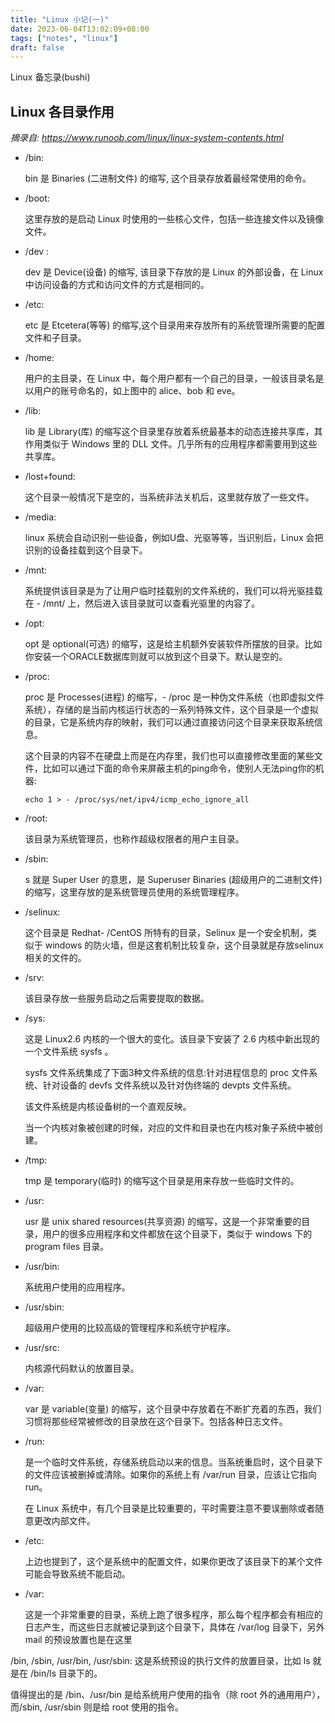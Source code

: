 ```yaml
---
title: "Linux 小记(一)"
date: 2023-06-04T13:02:09+08:00
tags: ["notes", "linux"]
draft: false
---
```


Linux 备忘录(bushi)

<!--more-->

## Linux 各目录作用

*摘录自: https://www.runoob.com/linux/linux-system-contents.html*

- /bin:

    bin 是 Binaries (二进制文件) 的缩写, 这个目录存放着最经常使用的命令。

- /boot:

    这里存放的是启动 Linux 时使用的一些核心文件，包括一些连接文件以及镜像文件。

- /dev :

    dev 是 Device(设备) 的缩写, 该目录下存放的是 Linux 的外部设备，在 Linux 中访问设备的方式和访问文件的方式是相同的。

- /etc:

    etc 是 Etcetera(等等) 的缩写,这个目录用来存放所有的系统管理所需要的配置文件和子目录。

- /home:

    用户的主目录，在 Linux 中，每个用户都有一个自己的目录，一般该目录名是以用户的账号命名的，如上图中的 alice、bob 和 eve。

- /lib:

    lib 是 Library(库) 的缩写这个目录里存放着系统最基本的动态连接共享库，其作用类似于 Windows 里的 DLL 文件。几乎所有的应用程序都需要用到这些共享库。

- /lost+found:

    这个目录一般情况下是空的，当系统非法关机后，这里就存放了一些文件。

- /media:

    linux 系统会自动识别一些设备，例如U盘、光驱等等，当识别后，Linux 会把识别的设备挂载到这个目录下。

- /mnt:

    系统提供该目录是为了让用户临时挂载别的文件系统的，我们可以将光驱挂载在 - /mnt/ 上，然后进入该目录就可以查看光驱里的内容了。

- /opt:

    opt 是 optional(可选) 的缩写，这是给主机额外安装软件所摆放的目录。比如你安装一个ORACLE数据库则就可以放到这个目录下。默认是空的。

- /proc:

    proc 是 Processes(进程) 的缩写，- /proc 是一种伪文件系统（也即虚拟文件系统），存储的是当前内核运行状态的一系列特殊文件，这个目录是一个虚拟的目录，它是系统内存的映射，我们可以通过直接访问这个目录来获取系统信息。

    这个目录的内容不在硬盘上而是在内存里，我们也可以直接修改里面的某些文件，比如可以通过下面的命令来屏蔽主机的ping命令，使别人无法ping你的机器:

    ```shell
    echo 1 > - /proc/sys/net/ipv4/icmp_echo_ignore_all
    ```

- /root:

    该目录为系统管理员，也称作超级权限者的用户主目录。

- /sbin:

    s 就是 Super User 的意思，是 Superuser Binaries (超级用户的二进制文件) 的缩写，这里存放的是系统管理员使用的系统管理程序。

- /selinux:

    这个目录是 Redhat- /CentOS 所特有的目录，Selinux 是一个安全机制，类似于 windows 的防火墙，但是这套机制比较复杂，这个目录就是存放selinux相关的文件的。

- /srv:

    该目录存放一些服务启动之后需要提取的数据。

- /sys:

    这是 Linux2.6 内核的一个很大的变化。该目录下安装了 2.6 内核中新出现的一个文件系统 sysfs 。

    sysfs 文件系统集成了下面3种文件系统的信息:针对进程信息的 proc 文件系统、针对设备的 devfs 文件系统以及针对伪终端的 devpts 文件系统。

    该文件系统是内核设备树的一个直观反映。

    当一个内核对象被创建的时候，对应的文件和目录也在内核对象子系统中被创建。

- /tmp:

    tmp 是 temporary(临时) 的缩写这个目录是用来存放一些临时文件的。

- /usr:

    usr 是 unix shared resources(共享资源) 的缩写，这是一个非常重要的目录，用户的很多应用程序和文件都放在这个目录下，类似于 windows 下的 program files 目录。

- /usr/bin:

    系统用户使用的应用程序。

- /usr/sbin:

    超级用户使用的比较高级的管理程序和系统守护程序。

- /usr/src:

    内核源代码默认的放置目录。

- /var:

    var 是 variable(变量) 的缩写，这个目录中存放着在不断扩充着的东西，我们习惯将那些经常被修改的目录放在这个目录下。包括各种日志文件。

- /run:

    是一个临时文件系统，存储系统启动以来的信息。当系统重启时，这个目录下的文件应该被删掉或清除。如果你的系统上有 /var/run 目录，应该让它指向 run。

    在 Linux 系统中，有几个目录是比较重要的，平时需要注意不要误删除或者随意更改内部文件。

- /etc:

    上边也提到了，这个是系统中的配置文件，如果你更改了该目录下的某个文件可能会导致系统不能启动。

- /var:

    这是一个非常重要的目录，系统上跑了很多程序，那么每个程序都会有相应的日志产生，而这些日志就被记录到这个目录下，具体在 /var/log 目录下，另外 mail 的预设放置也是在这里


/bin, /sbin, /usr/bin, /usr/sbin: 这是系统预设的执行文件的放置目录，比如 ls 就是在 /bin/ls 目录下的。

值得提出的是 /bin、/usr/bin 是给系统用户使用的指令（除 root 外的通用用户），而/sbin, /usr/sbin 则是给 root 使用的指令。


